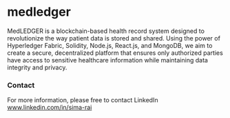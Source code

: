 ﻿# medledger
MedLEDGER is a blockchain-based health record system designed to revolutionize the way patient data is stored and shared. Using the power of Hyperledger Fabric, Solidity, Node.js, React.js, and MongoDB, we aim to create a secure, decentralized platform that ensures only authorized parties have access to sensitive healthcare information while maintaining data integrity and privacy.
### Contact 
For more information, please free to contact LinkedIn  www.linkedin.com/in/sima-rai

